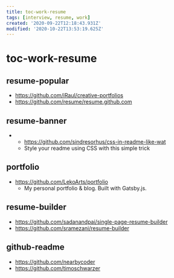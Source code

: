 ```yaml
---
title: toc-work-resume
tags: [interview, resume, work]
created: '2020-09-22T12:18:43.931Z'
modified: '2020-10-22T13:53:19.625Z'
---
```


# toc-work-resume

## resume-popular

- https://github.com/iRaul/creative-portfolios
- https://github.com/resume/resume.github.com

## resume-banner

- - https://github.com/sindresorhus/css-in-readme-like-wat
  - Style your readme using CSS with this simple trick

## portfolio

- https://github.com/LekoArts/portfolio
  - My personal portfolio & blog. Built with Gatsby.js.

## resume-builder

- https://github.com/sadanandpai/single-page-resume-builder
- https://github.com/sramezani/resume-builder

## github-readme

- https://github.com/nearbycoder
- https://github.com/timoschwarzer
